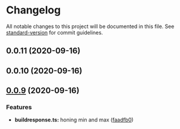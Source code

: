 # Changelog

All notable changes to this project will be documented in this file. See [standard-version](https://github.com/conventional-changelog/standard-version) for commit guidelines.

## 0.0.11 (2020-09-16)



## 0.0.10 (2020-09-16)



<a name="0.0.9"></a>

## [0.0.9](https://github.com/jonasgrunert/mockpi/compare/v0.0.8...v0.0.9) (2020-09-16)

### Features

- **buildresponse.ts:** honing min and max ([faadfb0](https://github.com/jonasgrunert/mockpi/commit/faadfb0))
